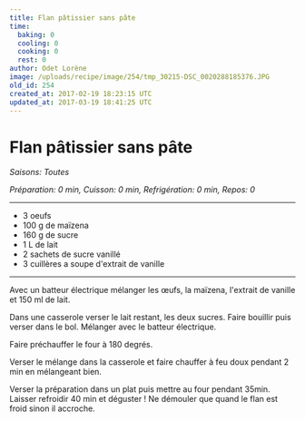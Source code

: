 ```yaml
---
title: Flan pâtissier sans pâte
time:
  baking: 0
  cooling: 0
  cooking: 0
  rest: 0
author: Odet Lorène
image: /uploads/recipe/image/254/tmp_30215-DSC_0020288185376.JPG
old_id: 254
created_at: 2017-02-19 18:23:15 UTC
updated_at: 2017-03-19 18:41:25 UTC
---
```


# Flan pâtissier sans pâte

_Saisons: Toutes_

_Préparation: 0 min, Cuisson: 0 min, Refrigération: 0 min, Repos: 0_

---

- 3 oeufs
- 100 g de maïzena
- 160 g de sucre
- 1 L de lait
- 2 sachets de sucre vanillé
- 3 cuillères a soupe d'extrait de vanille

---

Avec un batteur électrique mélanger les œufs, la maïzena, l'extrait de vanille et 150 ml de lait.

Dans une casserole verser le lait restant, les deux sucres. Faire bouillir puis verser dans le bol. Mélanger avec le batteur électrique.

Faire préchauffer le four à 180 degrés.

Verser le mélange dans la casserole et faire chauffer à feu doux pendant 2 min en mélangeant bien.

Verser la préparation dans un plat puis mettre au four pendant 35min. Laisser refroidir 40 min et déguster ! Ne démouler que quand le flan est froid sinon il accroche.
